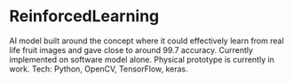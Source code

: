 # ReinforcedLearning
 AI model built
around the concept where it could effectively learn from real life fruit images and gave close to around 99.7 accuracy. Currently
implemented on software model alone. Physical prototype is currently in work. Tech: Python, OpenCV, TensorFlow, keras.
